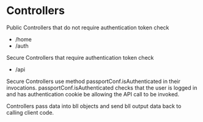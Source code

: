 Controllers
========================

Public Controllers that do not require authentication token check
- /home
- /auth 

Secure Controllers that require authentication token check
- /api

Secure Controllers use method passportConf.isAuthenticated in their invocations.
passportConf.isAuthenticated checks that the user is logged in and has authentication cookie be allowing the API call to be invoked.

Controllers pass data into bll objects and send bll output data back to calling client code.

